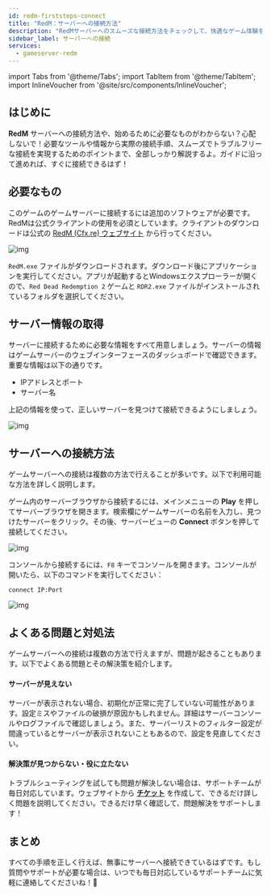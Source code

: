 ```yaml
---
id: redm-firststeps-connect
title: "RedM：サーバーへの接続方法"
description: "RedMサーバーへのスムーズな接続方法をチェックして、快適なゲーム体験を実現しよう → 今すぐ詳しく見る"
sidebar_label: サーバーへの接続
services:
  - gameserver-redm
---
```


import Tabs from '@theme/Tabs';
import TabItem from '@theme/TabItem';
import InlineVoucher from '@site/src/components/InlineVoucher';


## はじめに
**RedM** サーバーへの接続方法や、始めるために必要なものがわからない？心配しないで！必要なツールや情報から実際の接続手順、スムーズでトラブルフリーな接続を実現するためのポイントまで、全部しっかり解説するよ。ガイドに沿って進めれば、すぐに接続できるはず！

<InlineVoucher />


## 必要なもの

このゲームのゲームサーバーに接続するには追加のソフトウェアが必要です。RedMは公式クライアントの使用を必須としています。クライアントのダウンロードは公式の [RedM (Cfx.re) ウェブサイト](https://redm.net/) から行ってください。

![img](https://screensaver01.zap-hosting.com/index.php/s/7NRnjo2PdgQPKP3/download)

`RedM.exe` ファイルがダウンロードされます。ダウンロード後にアプリケーションを実行してください。アプリが起動するとWindowsエクスプローラーが開くので、`Red Dead Redemption 2` ゲームと `RDR2.exe` ファイルがインストールされているフォルダを選択してください。  



## サーバー情報の取得

サーバーに接続するために必要な情報をすべて用意しましょう。サーバーの情報はゲームサーバーのウェブインターフェースのダッシュボードで確認できます。重要な情報は以下の通りです。

- IPアドレスとポート
- サーバー名

上記の情報を使って、正しいサーバーを見つけて接続できるようにしましょう。

![img](https://screensaver01.zap-hosting.com/index.php/s/9wWySCZdiHQt8Sj/preview)

## サーバーへの接続方法

ゲームサーバーへの接続は複数の方法で行えることが多いです。以下で利用可能な方法を詳しく説明します。

<Tabs>
    <TabItem value="connect_solution_server_browser_ingame" label="サーバーブラウザ（ゲーム内）" default>

ゲーム内のサーバーブラウザから接続するには、メインメニューの **Play** を押してサーバーブラウザを開きます。検索欄にゲームサーバーの名前を入力し、見つけたサーバーをクリック。その後、サーバービューの **Connect** ボタンを押して接続してください。

![img](https://screensaver01.zap-hosting.com/index.php/s/kZqRygE8m9P9HLJ/download)

</TabItem>



<TabItem value="connect_solution3" label="コンソール（ゲーム内）">

コンソールから接続するには、`F8` キーでコンソールを開きます。コンソールが開いたら、以下のコマンドを実行してください：

```
connect IP:Port
```

![img](https://screensaver01.zap-hosting.com/index.php/s/n864XaxYmG5fSGi/preview)

</TabItem>
</Tabs>



## よくある問題と対処法

ゲームサーバーへの接続は複数の方法で行えますが、問題が起きることもあります。以下でよくある問題とその解決策を紹介します。

#### サーバーが見えない

サーバーが表示されない場合、初期化が正常に完了していない可能性があります。設定ミスやファイルの破損が原因かもしれません。詳細はサーバーコンソールやログファイルで確認しましょう。また、サーバーリストのフィルター設定が間違っているとサーバーが表示されないこともあるので、設定を見直してください。

#### 解決策が見つからない・役に立たない

トラブルシューティングを試しても問題が解決しない場合は、サポートチームが毎日対応しています。ウェブサイトから **[チケット](https://zap-hosting.com/en/customer/support/)** を作成して、できるだけ詳しく問題を説明してください。できるだけ早く確認して、問題解決をサポートします！



## まとめ

すべての手順を正しく行えば、無事にサーバーへ接続できているはずです。もし質問やサポートが必要な場合は、いつでも毎日対応しているサポートチームに気軽に連絡してくださいね！🙂




<InlineVoucher />